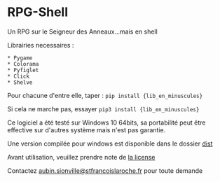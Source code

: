 # RPG-Shell
Un RPG sur le Seigneur des Anneaux...mais en shell

Librairies necessaires :

    * Pygame
    * Colorama
    * Pyfiglet
    * Click
    * Shelve


Pour chacune d'entre elle, taper :
    `pip install {lib_en_minuscules}`

Si cela ne marche pas, essayer
    `pip3 install {lib_en_minuscules}`


Ce logiciel a été testé sur Windows 10 64bits, sa portabilité peut être effective sur d'autres système mais n'est pas garantie.

Une version compilée pour windows est disponible dans le dossier [dist](/dist)


Avant utilisation, veuillez prendre note de [la license](LICENSE)

Contactez aubin.sionville@stfrancoislaroche.fr pour toute demande